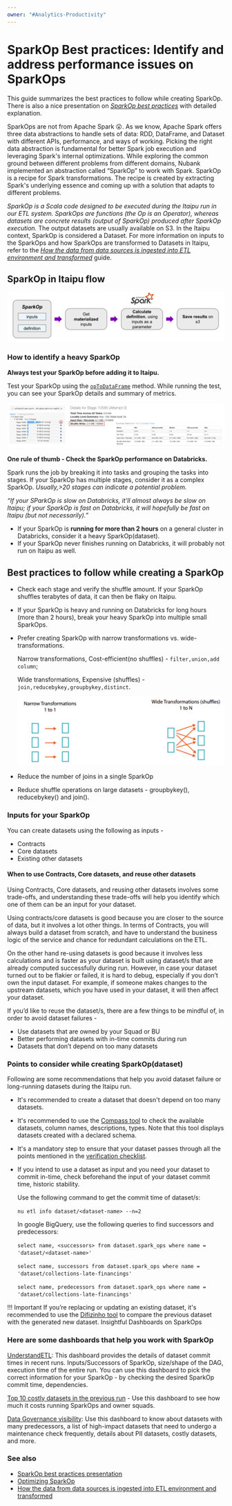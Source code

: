 ```yaml
---
owner: "#Analytics-Productivity"
---
```


# SparkOp Best practices: Identify and address performance issues on SparkOps

This guide summarizes the best practices to follow while creating SparkOp. There is also a nice presentation on *[SparkOp best practices](https://honey.is/home/#post/875933)* with detailed explanation.

SparkOps are not from Apache Spark 😮. As we know, Apache Spark offers three data abstractions to handle sets of data: RDD, DataFrame, and Dataset with different APIs, performance, and ways of working. Picking the right data abstraction is fundamental for better Spark job execution and leveraging Spark's internal optimizations. While exploring the common ground between different problems from different domains, Nubank implemented an abstraction called “SparkOp” to work with Spark. SparkOp is a recipe for Spark transformations. The recipe is created by extracting Spark's underlying essence and coming up with a solution that adapts to different problems.

_*SparkOp is a Scala code designed to be executed during the Itaipu run in our ETL system. SparkOps are functions (the Op is an Operator), whereas datasets are concrete results (output of SparkOp) produced after SparkOp execution.*_ The output datasets are usually available on S3. In the Itaipu context, SparkOp is considered a Dataset. For more information on inputs to the SparkOps and how SparkOps are transformed to Datasets in Itaipu, refer to the *[How the data from data sources is ingested into ETL environment and transformed](https://github.com/nubank/data-platform-docs/blob/master/process-flows/data-transformation.md)* guide.

## SparkOp in Itaipu flow

 ![](../images/itaipu-spark-flow.png)

### How to identify a heavy SparkOp

**Always test your SparkOp before adding it to Itaipu.**

Test your SparkOp using the [`opToDataFrame`](https://github.com/nubank/itaipu/blob/master/src/main/scala/etl/databricks/DatabricksHelpers.scala#L73) method. While running the test, you can see your SparkOp details and summary of metrics.

![](../images/check-sparkop-metrics.png)

**One rule of thumb - Check the SparkOp performance on Databricks.**

Spark runs the job by breaking it into tasks and grouping the tasks into stages. If your SparkOp has multiple stages, consider it as a complex SparkOp. _*Usually,>20 stages can indicate a potential problem.*_

_*“If your SParkOp is slow on Databricks, it’ll almost always be slow on Itaipu; if your SparkOp is fast on Databricks, it will hopefully be fast on Itaipu (but not necessarily).”*_

- If your SparkOp is **running for more than 2 hours** on a general cluster in Databricks, consider it a heavy SparkOp(dataset).
- If your SparkOp never finishes running on Databricks, it will probably not run on Itaipu as well.

## Best practices to follow while creating a SparkOp

- Check each stage and verify the shuffle amount. If your SparkOp shuffles terabytes of data, it can then be flaky on Itaipu.
- If your SparkOp is heavy and running on Databricks for long hours (more than 2 hours), break your heavy SparkOp into multiple small SparkOps.
- Prefer creating SparkOp with narrow transformations vs. wide-transformations.

    Narrow transformations, Cost-efficient(no shuffles) - `filter,union,add column`;

    Wide transformations, Expensive (shuffles) - `join,reducebykey,groupbykey,distinct`.

    ![](../images/narrow-wide-transformations.png)
- Reduce the number of joins in a single SparkOp
- Reduce shuffle operations on large datasets - groupbykey(), reducebykey() and join().

### Inputs for your SparkOp

You can create datasets using the following as inputs -

- Contracts
- Core datasets
- Existing other datasets

#### When to use Contracts, Core datasets, and reuse other datasets

Using Contracts, Core datasets, and reusing other datasets involves some trade-offs, and understanding these trade-offs will help you identify which one of them can be an input for your dataset.

Using contracts/core datasets is good because you are closer to the source of data, but it involves a lot other things. In terms of Contracts, you will always build a dataset from scratch, and have to understand the business logic of the service and chance for redundant calculations on the ETL.

On the other hand re-using datasets is good because it involves less calculations and is faster as your dataset is built using dataset/s that are already computed successfully during run. However, in case your dataset turned out to be flakier or failed, it is hard to debug, especially if you don’t own the input dataset. For example, if someone makes changes to the upstream datasets, which you have used in your dataset, it will then affect your dataset.

If you’d like to reuse the dataset/s, there are a few things to be mindful of, in order to avoid dataset failures -

- Use datasets that are owned by your Squad or BU
- Better performing datasets with in-time commits during run
- Datasets that don’t depend on too many datasets

### Points to consider while creating SparkOp(dataset)

Following are some recommendations that help you avoid dataset failure or long-running datasets during the Itaipu run.

- It's recommended to create a dataset that doesn't depend on too many datasets.
- It's recommended to use the [Compass tool](https://backoffice.nubank.com.br/compass/) to check the available datasets, column names, descriptions, types. Note that this tool displays datasets created with a declared schema.
- It's a mandatory step to ensure that your dataset passes through all the points mentioned in the [verification checklist](./basic-datasets/dataset-verification-checklist.md).
- If you intend to use a dataset as input and you need your dataset to commit in-time, check beforehand the input of your dataset commit time, historic stability.

    Use the following command to get the commit time of dataset/s:

    `nu etl info dataset/<dataset-name> --n=2`

    In google BigQuery, use the following queries to find successors and predecessors:

    `select name, <successors>
     from dataset.spark_ops
     where name = 'dataset/<dataset-name>'`

    `select name, successors
    from dataset.spark_ops
    where name = 'dataset/collections-late-financings'`

    `select name, predecessors
    from dataset.spark_ops
    where name = 'dataset/collections-late-financings'`

!!! Important
If you’re replacing or updating an existing dataset, it's recommended to use the [Difizinho tool](https://github.com/nubank/difizinho/blob/master/docs/GUIDE.md) to compare the previous dataset with the generated new dataset.
Insightful Dashboards on SparkOps

### Here are some dashboards that help you work with SparkOp

[UnderstandETL](https://nubank.looker.com/dashboards/2036): This dashboard provides the details of dataset commit times in recent runs. Inputs/Successors of SparkOp, size/shape of the DAG, execution time of the entire run. You can use this dashboard to pick the correct information for your SparkOp - by checking the desired SparkOp commit time, dependencies.

[Top 10 costly datasets in the previous run](https://nubank.looker.com/dashboards/2012?AirflowNode=&filter_config=%7B%22AirflowNode%22:%5B%7B%22type%22:%22%3D%22,%22values%22:%5B%7B%22constant%22:%22%22%7D,%7B%7D%5D,%22id%22:1%7D%5D%7D) - Use this dashboard to see how much it costs running SparkOps and owner squads.

[Data Governance visibility](https://nubank.looker.com/dashboards-next/etl::aprod-dgv?Bu=EXNP+%26+Growth&Squad=&Target+Date=yesterday): Use this dashboard to know about datasets with many predecessors, a list of high-impact datasets that need to undergo a maintenance check frequently, details about PII datasets, costly datasets, and more.

### See also

- [SparkOp best practices presentation](https://honey.is/home/#post/875933)
- [Optimizing SparkOp](../data-users/etl_users/optimizing_your_sparkop.md)
- [How the data from data sources is ingested into ETL environment and transformed](https://github.com/nubank/data-platform-docs/blob/master/process-flows/data-transformation.md)
